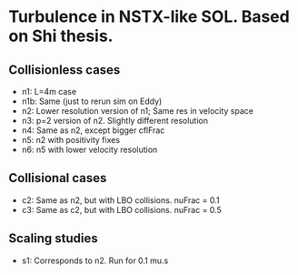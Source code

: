 # Turbulence in NSTX-like SOL. Based on Shi thesis.

## Collisionless cases

- n1: L=4m case
- n1b: Same (just to rerun sim on Eddy)
- n2: Lower resolution version of n1; Same res in velocity space
- n3: p=2 version of n2. Slightly different resolution
- n4: Same as n2, except bigger cflFrac
- n5: n2 with positivity fixes
- n6: n5 with lower velocity resolution

## Collisional cases

- c2: Same as n2, but with LBO collisions. nuFrac = 0.1
- c3: Same as c2, but with LBO collisions. nuFrac = 0.5

## Scaling studies

- s1: Corresponds to n2. Run for 0.1 mu.s
